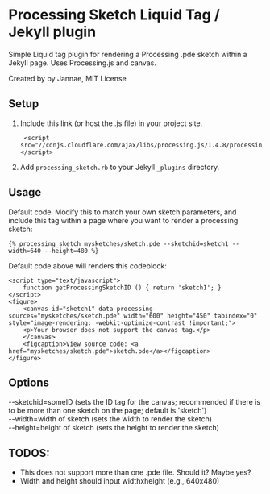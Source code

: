 # Processing Sketch Liquid Tag / Jekyll plugin

Simple Liquid tag plugin for rendering a Processing .pde sketch within a Jekyll page. Uses Processing.js and canvas.

Created by by Jannae, MIT License

## Setup

1. Include this link (or host the .js file) in your project site.
	
		<script src="//cdnjs.cloudflare.com/ajax/libs/processing.js/1.4.8/processing.min.js"></script>
	
2. Add `processing_sketch.rb` to your Jekyll `_plugins` directory.

## Usage

Default code. Modify this to match your own sketch parameters, and include this tag within a page where you want to render a processing sketch: 

	{% processing_sketch mysketches/sketch.pde --sketchid=sketch1 --width=640 --height=480 %}

Default code above will renders this codeblock:

	<script type="text/javascript">
		function getProcessingSketchID () { return 'sketch1'; }
	</script>
	<figure>
		<canvas id="sketch1" data-processing-sources="mysketches/sketch.pde" width="600" height="450" tabindex="0" style="image-rendering: -webkit-optimize-contrast !important;">
		<p>Your browser does not support the canvas tag.</p>
		</canvas>
		<figcaption>View source code: <a href="mysketches/sketch.pde">sketch.pde</a></figcaption>
	</figure>

## Options

--sketchid=someID (sets the ID tag for the canvas; recommended if there is to be more than one sketch on the page; default is 'sketch')  
--width=width of sketch (sets the width to render the sketch)  
--height=height of sketch (sets the height to render the sketch)  

## TODOS:
- This does not support more than one .pde file. Should it? Maybe yes?
- Width and height should input widthxheight (e.g., 640x480)